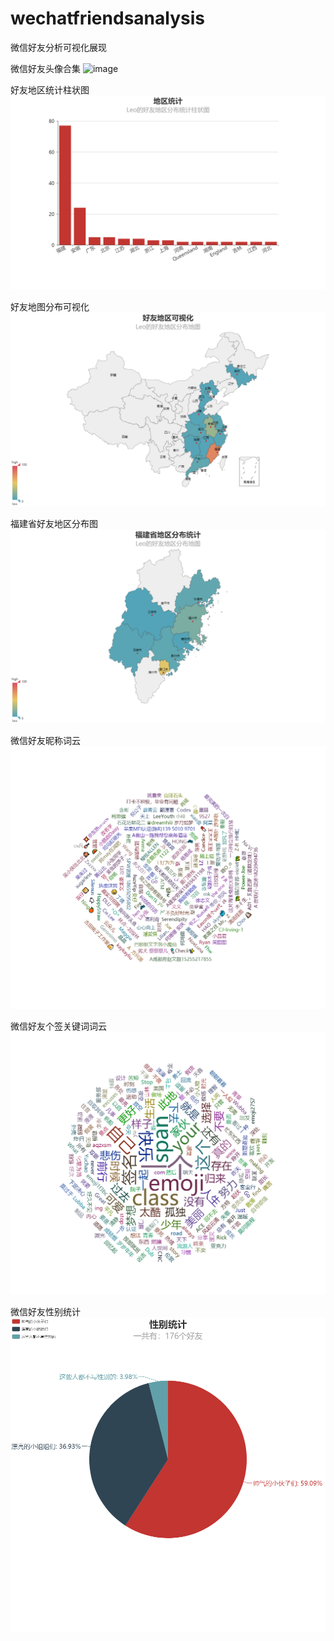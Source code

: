 # wechatfriendsanalysis
微信好友分析可视化展现




微信好友头像合集
![image](https://github.com/Leo4ML/wechatfriendsanalysis/blob/master/analyse/merged.png?raw=true)


好友地区统计柱状图
![image](https://github.com/Leo4ML/wechatfriendsanalysis/blob/master/analyse/%E5%9C%B0%E5%8C%BA%E7%BB%9F%E8%AE%A1.png?raw=true)

好友地图分布可视化
![image](https://github.com/Leo4ML/wechatfriendsanalysis/blob/master/analyse/%E5%A5%BD%E5%8F%8B%E5%9C%B0%E5%8C%BA%E5%8F%AF%E8%A7%86%E5%8C%96.png?raw=true)

福建省好友地区分布图
![image](https://github.com/Leo4ML/wechatfriendsanalysis/blob/master/analyse/%E7%A6%8F%E5%BB%BA%E7%9C%81%E5%9C%B0%E5%8C%BA%E5%88%86%E5%B8%83%E7%BB%9F%E8%AE%A1.png?raw=true)

微信好友昵称词云
![image](https://github.com/Leo4ML/wechatfriendsanalysis/blob/master/analyse/%E5%BE%AE%E4%BF%A1%E5%A5%BD%E5%8F%8B%E6%98%B5%E7%A7%B0.png?raw=true)


微信好友个签关键词词云
![image](https://github.com/Leo4ML/wechatfriendsanalysis/blob/master/analyse/%E5%BE%AE%E4%BF%A1%E5%A5%BD%E5%8F%8B%E7%AD%BE%E5%90%8D%E5%85%B3%E9%94%AE%E8%AF%8D.png?raw=true)


微信好友性别统计
![image](https://github.com/Leo4ML/wechatfriendsanalysis/blob/master/analyse/%E6%80%A7%E5%88%AB%E7%BB%9F%E8%AE%A1.png?raw=true)
